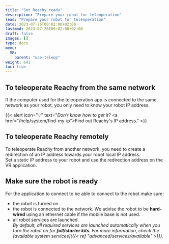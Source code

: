 ```yaml
---
title: "Set Reachy ready"
description: "Prepare your robot for teleoperation"
lead: "Prepare your robot for teleoperation"
date: 2023-07-26T09:02:00+02:00
lastmod: 2023-07-26T09:02:00+02:00
draft: false
images: []
type: docs
menu:
  VR:
    parent: "use-teleop"
weight: 641
toc: true
---
```


## To teleoperate Reachy from the same network
If the computer used for the teleoperation app is connected to the same network as your robot, you only need to know your robot IP address.  

{{< alert icon="💡" text="<i>Don't know how to get it? </i><a href=\"/help/system/find-my-ip\">Find out Reachy's IP address</a>." >}}

## To teleoperate Reachy remotely
To teleoperate Reachy from another network, you need to create a redirection of an IP address towards your robot local IP address.  
Set a static IP address to your robot and use the redirection address on the VR application.

## Make sure the robot is ready
For the application to connect to be able to connect to the robot make sure:
* the robot is turned on
* the robot is connected to the network. We advise the robot to be **hard-wired** using an ethernet cable if the mobile base is not used.
* all robot services are launched.  
*By default, all required services are launched automatically when you turn the robot on for **full/starter kits**. For more information, check the [available system services]({{< ref "advanced/services/available" >}}).* 
